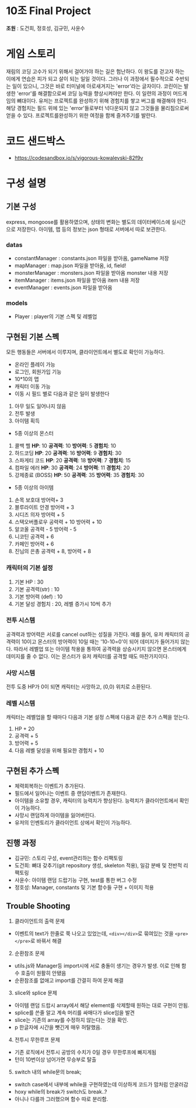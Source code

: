 ﻿# 10조 Final Project

**조원** : 도건희, 정호성, 김규민, 사윤수

# 게임 스토리

재림의 코딩 고수가 되기 위해서 걸어가야 하는 길은 험난하다. 이 왕도를 걷고자 하는 이에게 연습은 피가 되고 살이 되는 일일 것이다. 그러나 이 과정에서 필수적으로 수반되는 일이 있으니, 그것은 바로 터미널에 아로새겨지는 'error'라는 글자이다. 코린이는 발생한 'error'를 해결함으로써 코딩 능력을 향상시켜야만 한다.
이 일련의 과정이 머드게임의 뼈대이다. 유저는 프로젝트를 완성하기 위해 경험치를 쌓고 버그를 해결해야 한다. 해당 경험치는 필드 위에 있는 'error'들로부터 넉다운되지 않고 그것들을 물리침으로써 얻을 수 있다. 프로젝트를완성하기 위한 여정을 함께 즐겨주기를 발란다.

# 코드 샌드박스
* https://codesandbox.io/s/vigorous-kowalevski-82f9v

# 구성 설명

## 기본 구성

express, mongoose를 활용하였으며, 상태의 변화는 별도의 데이터베이스에 실시간으로 저장한다. 아이템, 맵 등의 정보는 json 형태로 서버에서 따로 보관한다. 	
### datas
* constantManager : constants.json 파일을 받아옴, gameName 저장
* mapManager : map.json 파일을 받아옴, id, field!
* monsterManager : monsters.json 파일을 받아옴 monster 내용 저장
* itemManager : items.json 파일을 받아옴 item 내용 저장
* eventManager : events.json 파일을 받아옴

### models
* Player : player의 기본 스펙 및 레벨업 

## 구현된 기본 스펙

모든 행동들은 서버에서 이루지며, 클라이언트에서 별도로 확인이 가능하다.

* 온라인 플레이 가능
* 로그인, 회원가입 기능
* 10*10의 맵
* 캐릭터 이동 가능
* 이동 시 필드 별로 다음과 같은 일이 발생한다
1) 아무 일도 일어나지 않음
2) 전투 발생
3) 아이템 획득
* 5종 이상의 몬스터
1) 콜백 헬
  **HP**: 10
   **공격력**: 10
   **방어력**: 5
   **경험치**: 10
2) 하드코딩
  **HP**: 20
   **공격력**: 16
   **방어력**: 9
   **경험치**: 30
3) 스파게티 코드
  **HP**: 20
   **공격력**: 18
   **방어력**: 7
   **경험치**: 15
4) 컴파일 에러
  **HP**: 30
   **공격력**: 24
   **방어력**: 11
   **경험치**: 20
5) 강제종료 (BOSS)
  **HP**: 50
   **공격력**: 35
   **방어력**: 35
   **경험치**: 30

* 5종 이상의 아이템
1) 손목 보호대
방어력+ 3
2) 블루라이트 안경
방어력 + 3
3) 시디즈 의자
방어력 + 5
4) 스택오버플로우
공력력 + 10 방어력 + 10
5) 알코올
공격력 - 5
방어력 - 5
6) 니코틴
공격력 + 6
7) 카페인
방어력 + 6
8) 진님의 은총
공격력 + 8, 방어력 + 8

### 캐릭터의 기본 설정
1) 기본 HP : 30
2) 기본 공격력(str) : 10
3) 기본 방어력 (def) : 10
4) 기본 달성 경험치 : 20, 레벨 증가시 10씩 추가

### 전투 시스템
공격력과 방어력은 서로를 cancel out하는 성질을 가진다. 예를 들어, 유저 캐릭터의 공격력이 10이고 몬스터의 방어력이 10일 때는 '10-10=0'이 되어 데미지가 들어가지 않는다. 따라서 레벨업 또는 아이템 착용을 통하여 공격력을 상승시키지 않으면 몬스터에게 데미지를 줄 수 없다. 이는 몬스터가 유저 캐릭터를 공격할 때도 마찬가지이다. 

### 사망 시스템
전투 도중 HP가 0이 되면 캐릭터는 사망하고, (0,0) 위치로 소환된다.

### 레벨 시스템
캐릭터는 레벨업을 할 때마다 다음과 기본 설정 스펙에 다음과 같은 추가 스펙을 얻는다.
1) HP + 20
2) 공격력 + 5
3) 방어력 + 5
4) 다음 레벨 달성을 위해 필요한 경험치 + 10


## 구현된 추가 스펙
* 체력회복하는 이벤트가 추가된다.
* 필드에서 일어나는 이벤트 중 랜덤이벤트가 존재한다.
* 아이템을 소유할 경우, 캐릭터의 능력치가 향상된다. 능력치가 클라이언트에서 확인이 가능하다.
* 사망시 랜덤하게 아이템을 잃어버린다.
* 유저의 인벤토리가 클라이언트 상에서 확인이 가능하다.

## 진행 과정
* 김규민: 스토리 구성, event관리하는 함수 리팩토링
* 도건희: 뼈대 갖추기(git repository 생성, skeleton 적용), 일감 분배 및 전반적 리팩토링
* 사윤수: 아이템 랜덤 드랍기능 구현, test를 통한 버그 수정
* 정호성: Manager, constants 및 기본 함수들 구현 + 이미지 적용

## Trouble Shooting
1. 클라이언트의 출력 문제
* 이벤트의 text가 한줄로 쭉 나오고 있었는데, `<div></div>`로 묶여있는 것을 `<pre></pre>`로 바꿔서 해결
2. 순환참조 문제
* utils.js와 Manager등 import시에 서로 충돌이 생기는 경우가 발생. 이로 인해 함수 호출이 원활히 안됐음
* 순환참조를 없애고 import를 간결히 하여 문제 해결
3. slice와 splice 문제
* 아이템 랜덤 드랍시 array에서 해당 element를 삭제할때 원하는 대로 구현이 안됨.
* splice를 쓴줄 알고 계속 머리를 싸매다가 slice임을 발견
* slice는 기존의 array를 수정하지 않는다는 것을 확인.
* p 한글자에 시간을 뺏긴게 매우 허탈했음.
4. 전투시 무한루프 문제
* 기존 로직에서 전투시 공방의 수치가 0일 경우 무한루프에 빠지게됨
* 턴이 10번이상 넘어가면 무승부로 탈출
5. switch 내의 while문의 break;
* switch case에서 내부에 while을 구현하였는데 이상하게 코드가 맘처럼 안굴러감
* hoxy while의 break가 switch도 break..?
* 아니나 다를까 그러했으며 함수 따로 분리함.

